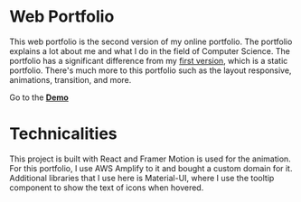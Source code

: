 # Web Portfolio

This web portfolio is the second version of my online portfolio. The portfolio explains a lot about me and what I do in the field of Computer Science. The portfolio has a significant difference from my [first version](https://leonw00.github.io/), which is a static portfolio. There's much more to this portfolio such as the layout responsive, animations, transition, and more.

Go to the **[Demo](https://www.leonardow.com)**

# Technicalities

This project is built with React and Framer Motion is used for the animation. For this portfolio, I use AWS Amplify to it and bought a custom domain for it. Additional libraries that I use here is Material-UI, where I use the tooltip component to show the text of icons when hovered.
